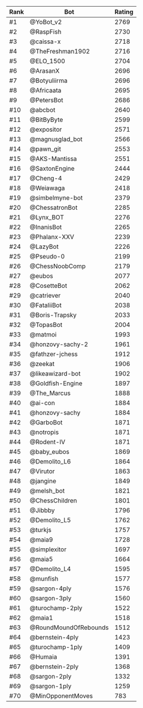 Rank|Bot|Rating
---|---|---
#1|@YoBot_v2|2769
#2|@RaspFish|2730
#3|@caissa-x|2718
#4|@TheFreshman1902|2716
#5|@ELO_1500|2704
#6|@ArasanX|2696
#7|@Botyuliirma|2696
#8|@Africaata|2695
#9|@PetersBot|2686
#10|@abcbot|2640
#11|@BitByByte|2599
#12|@expositor|2571
#13|@magnusglad_bot|2566
#14|@pawn_git|2553
#15|@AKS-Mantissa|2551
#16|@SaxtonEngine|2444
#17|@Cheng-4|2429
#18|@Weiawaga|2418
#19|@simbelmyne-bot|2379
#20|@ChessatronBot|2285
#21|@Lynx_BOT|2276
#22|@InanisBot|2265
#23|@Phalanx-XXV|2239
#24|@LazyBot|2226
#25|@Pseudo-0|2199
#26|@ChessNoobComp|2179
#27|@eubos|2077
#28|@CosetteBot|2062
#29|@catriever|2040
#30|@FataliiBot|2038
#31|@Boris-Trapsky|2033
#32|@TopasBot|2004
#33|@matmoi|1993
#34|@honzovy-sachy-2|1961
#35|@fathzer-jchess|1912
#36|@zeekat|1906
#37|@likeawizard-bot|1902
#38|@Goldfish-Engine|1897
#39|@The_Marcus|1888
#40|@ai-con|1884
#41|@honzovy-sachy|1884
#42|@GarboBot|1871
#43|@notropis|1871
#44|@Rodent-IV|1871
#45|@baby_eubos|1869
#46|@Demolito_L6|1864
#47|@Virutor|1863
#48|@jangine|1849
#49|@melsh_bot|1821
#50|@ChessChildren|1801
#51|@Jibbby|1796
#52|@Demolito_L5|1762
#53|@turkjs|1757
#54|@maia9|1728
#55|@simplexitor|1697
#56|@maia5|1664
#57|@Demolito_L4|1595
#58|@munfish|1577
#59|@sargon-4ply|1576
#60|@sargon-3ply|1560
#61|@turochamp-2ply|1522
#62|@maia1|1518
#63|@RoundMoundOfRebounds|1512
#64|@bernstein-4ply|1423
#65|@turochamp-1ply|1409
#66|@Humaia|1391
#67|@bernstein-2ply|1368
#68|@sargon-2ply|1332
#69|@sargon-1ply|1259
#70|@MinOpponentMoves|783
